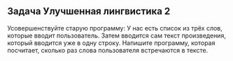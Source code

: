## Задача Улучшенная лингвистика 2
Усовершенствуйте старую программу:
У нас есть список из трёх слов, которые вводит пользователь. Затем вводится сам текст произведения, 
который вводится уже в одну строку. 
Напишите программу, которая посчитает, сколько раз слова пользователя встречаются в тексте. 
